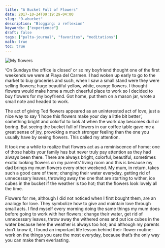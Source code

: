 ```yaml
---
title: "A Bucket Full of Flowers"
date: 2017-10-24T09:19:29-04:00
slug: "9-abucket"
description: "Blogging: a reflexion"
keywords: ["experience"]
draft: false
tags: ["palta-journal", "favorites", "meditations"]
math: true
toc: true
---
```

![My flowers](/9-abucket.jpg)

‘On Sundays the office is closed’ or so my boyfriend thought one of the first weekends we were at Playa del Carmen. I had woken up early to go to the market to buy groceries and such, when I saw a small stand were they were selling flowers; huge beautiful yellow, white, orange flowers. I thought flowers would make home a much cheerful place to work so I decided to buy flowers for my boyfriend. Got home, put them on a mason jar, wrote a small note and headed to work.

The act of giving Ted flowers appeared as an uninterested act of love, just a nice way to say ‘I hope this flowers make your day a little bit better’, something bright and colorful to look at when the work day becomes dull or boring. But seeing the bucket full of flowers in our coffee table gave me a great sense of joy, provoking a much stronger feeling than the one you usually have by seeing flowers. This called my attention.

It took me a while to realize that flowers act as a reminiscence of home; one of those habits your family has but never truly pay attention as they had always been there. There are always bright, colorful, beautiful, sometimes exotic looking flowers on my parents’ living room and this is because my dad brings my mum flowers every other weekend. My mum, in return, takes such a good care of them; changing their water everyday, getting rid of unnecessary leaves, throwing away the one that are starting to wither, ice cubes in the bucket if the weather is too hot; that the flowers look lovely all the time.

Flowers for me, although I did not noticed when I first bought them, are an analogy for love. They symbolize how to give and maintain love through small acts. I find myself every morning doing the same things my mum does before going to work with her flowers; change their water, get rid of unnecessary leaves, throw away the withered ones and put ice cubes in the water because here the weather is always too hot; and although my parents don’t know it, I found an important life lesson behind their flower routine: work on the things you care the most everyday, because that’s the only way you can make them everlasting.
